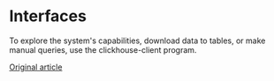 <a name="interfaces"></a>

# Interfaces

To explore the system's capabilities, download data to tables, or make manual queries, use the clickhouse-client program.


[Original article](https://clickhouse.yandex/docs/en/interfaces/) <!--hide-->
